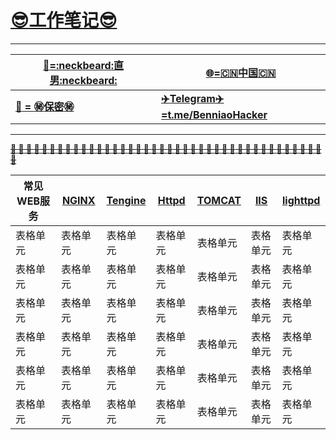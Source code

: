 # __[:sunglasses:工作笔记:sunglasses:](https://github.com/benniao1996/1996)__
****
|[__:restroom:=:neckbeard:直男:neckbeard:__](https://github.com/benniao1996/1996)|[__:globe_with_meridians:=:cn:中国:cn:__](https://github.com/benniao1996/1996)|
| --- | ---
|[__:couple_with_heart: = :secret:保密:secret:__](https://github.com/benniao1996/1996)|[__:airplane:Telegram:airplane:=t.me/BenniaoHacker__](https://t.me/BenniaoHacker)|
****
[~~__**:shit: :shit: :shit: :shit: :shit: :shit: :shit: :shit: :shit: :shit: :shit: :shit: :shit: :shit: :shit: :shit: :shit: :shit: :shit: :shit: :shit: :shit: :shit: :shit: :shit: :shit: :shit: :shit: :shit: :shit: :shit: :shit: :shit: :shit: :shit: :shit: :shit: :shit: :shit: :shit: :shit:**__~~](https://t.me/BenniaoHacker)

| 常见WEB服务 | [NGINX](http://nginx.org/)  | [Tengine](http://tengine.taobao.org/) | [Httpd](http://httpd.apache.org/) | [TOMCAT](http://tomcat.apache.org/) | [IIS](https://www.iis.net/) | [lighttpd](http://www.lighttpd.net/)  | 
| ---------- | -----------| ---------- | -----------| ---------- | -----------| ---------- | 
| 表格单元   | 表格单元   | 表格单元   | 表格单元   | 表格单元   | 表格单元   | 表格单元   | 
| 表格单元   | 表格单元   | 表格单元   | 表格单元   | 表格单元   | 表格单元   | 表格单元   | 
| 表格单元   | 表格单元   | 表格单元   | 表格单元   | 表格单元   | 表格单元   | 表格单元   | 
| 表格单元   | 表格单元   | 表格单元   | 表格单元   | 表格单元   | 表格单元   | 表格单元   | 
| 表格单元   | 表格单元   | 表格单元   | 表格单元   | 表格单元   | 表格单元   | 表格单元   | 
| 表格单元   | 表格单元   | 表格单元   | 表格单元   | 表格单元   | 表格单元   | 表格单元   | 
